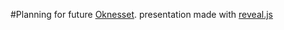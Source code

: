 
#Planning for future [Oknesset](https://oknesset.org/). presentation made with [reveal.js](http://lab.hakim.se/reveal-js/)
